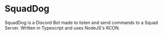 # SquadDog
SquadDog is a Discord Bot made to listen and send commands to a Squad Server. Written in Typescript and uses NodeJS's RCON.
